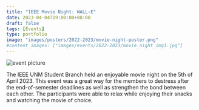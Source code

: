 ```yaml
---
title: "IEEE Movie Night: WALL-E"
date: 2023-04-04T19:00:00+08:00
draft: false
tags: [Events]
type: portfolio
image: "images/posters/2022-2023/movie-night-poster.png"
#content_images: ["images/events/2022-2023/movie_night_img1.jpg"]
---
```


![event picture]("assets.images/events/2022-2023/movie_night_img1.jpg")

The IEEE UNM Student Branch held an enjoyable movie night on the 5th of April 2023. This event was a great way for the members to destress after the end-of-semester deadlines as well as strengthen the bond between each other. The participants were able to relax while enjoying their snacks and watching the movie of choice. 